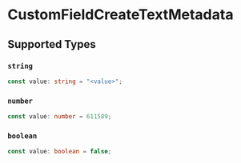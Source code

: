 # CustomFieldCreateTextMetadata


## Supported Types

### `string`

```typescript
const value: string = "<value>";
```

### `number`

```typescript
const value: number = 611589;
```

### `boolean`

```typescript
const value: boolean = false;
```

